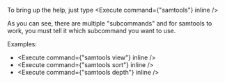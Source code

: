 <script>
import Execute from "$components/Execute.svelte";
</script>

To bring up the help, just type <Execute command={"samtools"} inline />

As you can see, there are multiple "subcommands" and for samtools to work, you must tell it which subcommand you want to use.

Examples: 

* <Execute command={"samtools view"} inline />
* <Execute command={"samtools sort"} inline />
* <Execute command={"samtools depth"} inline />
